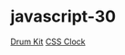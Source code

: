 # javascript-30

[Drum Kit](/projects/drum-kit/index.html)
[CSS Clock](/projects/css-clock/index.html)
